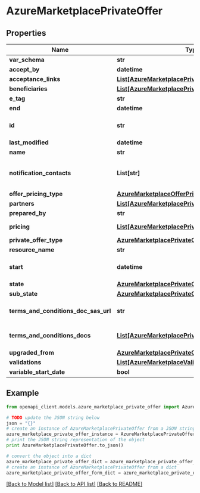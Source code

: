 # AzureMarketplacePrivateOffer


## Properties
Name | Type | Description | Notes
------------ | ------------- | ------------- | -------------
**var_schema** | **str** |  | [optional] 
**accept_by** | **datetime** | in format YYYY-MM-DD | [optional] 
**acceptance_links** | [**List[AzureMarketplacePrivateOfferAcceptanceLink]**](AzureMarketplacePrivateOfferAcceptanceLink.md) |  | [optional] 
**beneficiaries** | [**List[AzureMarketplacePrivateOfferBeneficiary]**](AzureMarketplacePrivateOfferBeneficiary.md) |  | [optional] 
**e_tag** | **str** |  | [optional] 
**end** | **datetime** | in format YYYY-MM-DD | [optional] 
**id** | **str** | in format of \&quot;private-offer/private-offer-durable-id\&quot; | [optional] 
**last_modified** | **datetime** | in format YYYY-MM-DD | [optional] 
**name** | **str** |  | [optional] 
**notification_contacts** | **List[str]** | array of email addresses of the users to be notified of any changes in the private offer status. | [optional] 
**offer_pricing_type** | [**AzureMarketplaceOfferPricingType**](AzureMarketplaceOfferPricingType.md) |  | [optional] 
**partners** | [**List[AzureMarketplacePrivateOfferPartner]**](AzureMarketplacePrivateOfferPartner.md) |  | [optional] 
**prepared_by** | **str** |  | [optional] 
**pricing** | [**List[AzureMarketplacePrivateOfferPricing]**](AzureMarketplacePrivateOfferPricing.md) | Up to 10 pricing entries are allowed. | [optional] 
**private_offer_type** | [**AzureMarketplacePrivateOfferType**](AzureMarketplacePrivateOfferType.md) |  | [optional] 
**resource_name** | **str** |  | [optional] 
**start** | **datetime** | in format YYYY-MM-DD, if VariableStartDate &#x3D; true, this field should be empty. | [optional] 
**state** | [**AzureMarketplacePrivateOfferState**](AzureMarketplacePrivateOfferState.md) |  | [optional] 
**sub_state** | [**AzureMarketplacePrivateOfferSubState**](AzureMarketplacePrivateOfferSubState.md) |  | [optional] 
**terms_and_conditions_doc_sas_url** | **str** | Only applicable to private offers with privateOfferType &#x3D; customerPromotion || cspPromotion | [optional] 
**terms_and_conditions_docs** | [**List[AzureMarketplacePrivateOfferTermsDoc]**](AzureMarketplacePrivateOfferTermsDoc.md) | Only applicable to private offers with privateOfferType &#x3D; multipartyPromotionOriginator || multipartyPromotionChannelPartner | [optional] 
**upgraded_from** | [**AzureMarketplacePrivateOfferPromotionReference**](AzureMarketplacePrivateOfferPromotionReference.md) |  | [optional] 
**validations** | [**List[AzureMarketplaceValidation]**](AzureMarketplaceValidation.md) |  | [optional] 
**variable_start_date** | **bool** |  | [optional] 

## Example

```python
from openapi_client.models.azure_marketplace_private_offer import AzureMarketplacePrivateOffer

# TODO update the JSON string below
json = "{}"
# create an instance of AzureMarketplacePrivateOffer from a JSON string
azure_marketplace_private_offer_instance = AzureMarketplacePrivateOffer.from_json(json)
# print the JSON string representation of the object
print AzureMarketplacePrivateOffer.to_json()

# convert the object into a dict
azure_marketplace_private_offer_dict = azure_marketplace_private_offer_instance.to_dict()
# create an instance of AzureMarketplacePrivateOffer from a dict
azure_marketplace_private_offer_form_dict = azure_marketplace_private_offer.from_dict(azure_marketplace_private_offer_dict)
```
[[Back to Model list]](../README.md#documentation-for-models) [[Back to API list]](../README.md#documentation-for-api-endpoints) [[Back to README]](../README.md)


